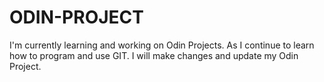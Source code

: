 # ODIN-PROJECT
I'm currently learning and working on Odin Projects.
As I continue to learn how to program and use GIT. I will make changes and update my Odin Project.
